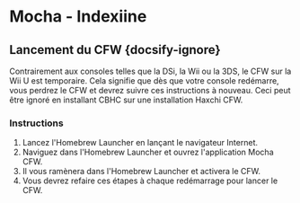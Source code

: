 # Mocha - Indexiine

## Lancement du CFW {docsify-ignore}

Contrairement aux consoles telles que la DSi, la Wii ou la 3DS, le CFW sur la Wii U est temporaire. Cela signifie que dès que votre console redémarre, vous perdrez le CFW et devrez suivre ces instructions à nouveau. Ceci peut être ignoré en installant CBHC sur une installation Haxchi CFW.

### Instructions

1. Lancez l'Homebrew Launcher en lançant le navigateur Internet.
1. Naviguez dans l'Homebrew Launcher et ouvrez l'application Mocha CFW.
1. Il vous ramènera dans l'Homebrew Launcher et activera le CFW.
1. Vous devrez refaire ces étapes à chaque redémarrage pour lancer le CFW.